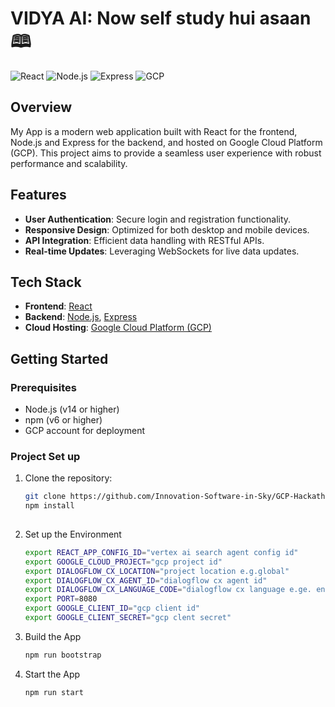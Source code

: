 # VIDYA AI: Now self study hui asaan 🕮

![React](https://img.shields.io/badge/React-20232A?style=for-the-badge&logo=react&logoColor=61DAFB)
![Node.js](https://img.shields.io/badge/Node.js-339933?style=for-the-badge&logo=nodedotjs&logoColor=white)
![Express](https://img.shields.io/badge/Express-000000?style=for-the-badge&logo=express&logoColor=white)
![GCP](https://img.shields.io/badge/GCP-4285F4?style=for-the-badge&logo=googlecloud&logoColor=white)

## Overview

My App is a modern web application built with React for the frontend, Node.js and Express for the backend, and hosted on Google Cloud Platform (GCP). This project aims to provide a seamless user experience with robust performance and scalability.

## Features

- **User Authentication**: Secure login and registration functionality.
- **Responsive Design**: Optimized for both desktop and mobile devices.
- **API Integration**: Efficient data handling with RESTful APIs.
- **Real-time Updates**: Leveraging WebSockets for live data updates.

## Tech Stack

- **Frontend**: [React](https://reactjs.org/)
- **Backend**: [Node.js](https://nodejs.org/), [Express](https://expressjs.com/)
- **Cloud Hosting**: [Google Cloud Platform (GCP)](https://cloud.google.com/)

## Getting Started

### Prerequisites

- Node.js (v14 or higher)
- npm (v6 or higher)
- GCP account for deployment

### Project Set up

1. Clone the repository:
   ```bash
   git clone https://github.com/Innovation-Software-in-Sky/GCP-Hackathon-2024-vidyaai.git
   npm install
  
2. Set up the Environment
   ```bash
   export REACT_APP_CONFIG_ID="vertex ai search agent config id"
   export GOOGLE_CLOUD_PROJECT="gcp project id"
   export DIALOGFLOW_CX_LOCATION="project location e.g.global"
   export DIALOGFLOW_CX_AGENT_ID="dialogflow cx agent id"
   export DIALOGFLOW_CX_LANGUAGE_CODE="dialogflow cx language e.ge. en"
   export PORT=8080
   export GOOGLE_CLIENT_ID="gcp client id"
   export GOOGLE_CLIENT_SECRET="gcp clent secret"

3.  Build the App
    ```bash
    npm run bootstrap

4. Start the App
   ```bash
   npm run start
       
